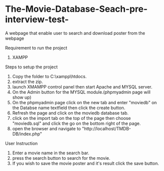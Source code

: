 # The-Movie-Database-Seach-pre-interview-test-
A webpage that enable user to search and download poster from the webpage

Requirement to run the project
1. XAMPP

Steps to setup the project
1. Copy the folder to C:\xampp\htdocs.
2. extract the zip.
3. launch XMAMPP control panel then start Apache and MYSQL server.
4. On the Admin button for the MYSQL module.(phpmyadmin page will show up)
5. On the phpmyadmin page click on the new tab and enter "moviedb" on the Databse name textfield then click the create button.
6. Refresh the page and click on the moviedb database tab.
7. click on the import tab on the top of the page then choose "moviedb.sql" and click the go on the bottom right of the page.
3. open the browser and navigate to "http://localhost/TMDB-DB/index.php"

User Instruction
1. Enter a movie name in the search bar.
2. press the search button to search for the movie.
3. If you wish to save the movie poster and it's result click the save button.
